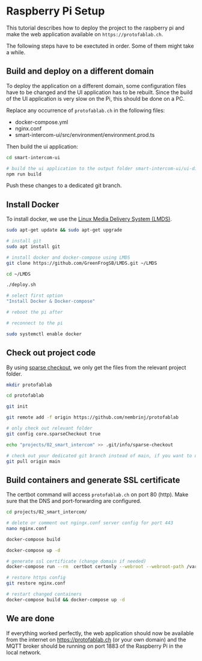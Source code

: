 # Raspberry Pi Setup

This tutorial describes how to deploy the project to the raspberry pi and make the web application available on `https://protofablab.ch`.

The following steps have to be exectuted in order. Some of them might take a while.

## Build and deploy on a different domain

To deploy the application on a different domain, some configuration files have to be changed and the UI application has to be rebuilt. Since the build of the UI application is very slow on the Pi, this should be done on a PC.

Replace any occurrence of `protofablab.ch` in the following files:

- docker-compose.yml
- nginx.conf
- smart-intercom-ui/src/environment/environment.prod.ts

Then build the ui application:

```sh
cd smart-intercom-ui

# build the ui application to the output folder smart-intercom-ui/ui-dist
npm run build
```

Push these changes to a dedicated git branch.

## Install Docker

To install docker, we use the [Linux Media Delivery System (LMDS)](https://github.com/GreenFrogSB/LMDS).

```sh
sudo apt-get update && sudo apt-get upgrade

# install git
sudo apt install git

# install docker and docker-compose using LMDS
git clone https://github.com/GreenFrogSB/LMDS.git ~/LMDS

cd ~/LMDS

./deploy.sh

# select first option
"Install Docker & Docker-compose"

# reboot the pi after

# reconnect to the pi

sudo systemctl enable docker
```

## Check out project code

By using [sparse checkout](https://git-scm.com/docs/git-sparse-checkout), we only get the files from the relevant project folder.

```sh
mkdir protofablab

cd protofablab

git init

git remote add -f origin https://github.com/nembrinj/protofablab

# only check out relevant folder
git config core.sparseCheckout true

echo "projects/02_smart_intercom" >> .git/info/sparse-checkout

# check out your dedicated git branch instead of main, if you want to deploy to a different domain.
git pull origin main
```

## Build containers and generate SSL certificate

The certbot command will access `protofablab.ch` on port 80 (http). Make sure that the DNS and port-forwarding are configured.

```sh
cd projects/02_smart_intercom/

# delete or comment out ngingx.conf server config for port 443
nano nginx.conf

docker-compose build

docker-compose up -d

# generate ssl certificate (change domain if needed)
docker-compose run --rm  certbot certonly --webroot --webroot-path /var/www/certbot/ -d protofablab.ch

# restore https config
git restore nginx.conf

# restart changed containers
docker-compose build && docker-compose up -d
```

## We are done

If everything worked perfectly, the web application should now be available from the internet on https://protofablab.ch (or your own domain) and the MQTT broker should be running on port 1883 of the Raspberry Pi in the local network.
